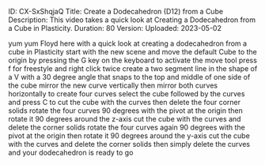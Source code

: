 ID: CX-SxShqjaQ
Title: Create a Dodecahedron (D12) from a Cube
Description: This video takes a quick look at Creating a Dodecahedron from a Cube in Plasticity.
Duration: 80
Version: 
Uploaded: 2023-05-02

yum yum Floyd here with a quick look at
creating a dodecahedron from a cube in
Plasticity start with the new scene and
move the default Cube to the origin by
pressing the G key on the keyboard to
activate the move tool press f for
freestyle and right click twice create a
two segment line in the shape of a V
with a 30 degree angle that snaps to the
top and middle of one side of the cube
mirror the new curve vertically
then mirror both curves horizontally to
create four curves select the cube
followed by the curves and press C to
cut the cube with the curves then delete
the four corner solids
rotate the four curves 90 degrees with
the pivot at the origin
then rotate it 90 degrees around the
z-axis
cut the cube with the curves and delete
the corner solids
rotate the four curves again 90 degrees
with the pivot at the origin
then rotate it 90 degrees around the
y-axis
cut the cube with the curves and delete
the corner solids
then simply delete the curves and your
dodecahedron is ready to go

